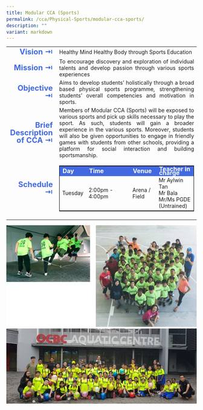 ```yaml
---
title: Modular CCA (Sports)
permalink: /cca/Physical-Sports/modular-cca-sports/
description: ""
variant: markdown
---
```

<table>
	<tbody><tr><td width="70" style="line-height:1; font-weight:bold; font-size: 20px; color:royalblue; border:0px solid black; text-align:right">Vision ⇥</td>
		<td>Healthy Mind Healthy Body through Sports Education</td>
	</tr>
	<tr><td style="line-height:1; font-weight:bold; font-size: 20px; color:royalblue; border:0px solid black; text-align:right">Mission ⇥</td>
		<td style="text-align:justify">To encourage discovery and exploration of individual talents and develop passion through various sports experiences</td>
	</tr>
	<tr><td style="line-height:1; font-weight:bold; font-size: 20px; color:royalblue; border:0px solid black; text-align:right">Objective ⇥</td>
		<td style="text-align:justify">Aims to develop students’ holistically through a broad based physical sports programme, strengthening students’ overall competencies and motivation in sports.</td>
	</tr>
		<tr><td style="line-height:1; font-weight:bold; font-size: 20px; color:royalblue; border:0px solid black; text-align:right">Brief Description of CCA ⇥</td>
		<td style="text-align:justify">Members of Modular CCA (Sports) will be exposed to various sports and pick up skills necessary to play the sport. As such, students will gain a broader experience in the various sports. Moreover, students will also be given opportunities to engage in friendly games with students from other schools, providing a platform for social interaction and building sportsmanship.</td>
	</tr>
	<tr><td style="line-height:1; font-weight:bold; font-size: 20px; color:royalblue; border:0px solid black; text-align:right">Schedule ⇥</td>
		<td>
			<table style="border:1px solid black">
		<tbody>
			<tr style="line-height:10px; font-weight: bold; background-color:royalblue; font-size:16px;color:white"><td>Day</td><td width="100">Time</td><td>Venue</td><td>Teacher in charge</td></tr>
			<tr><td>Tuesday</td><td>2:00pm - 4:00pm</td><td>Arena / Field</td><td>Mr Aylwin Tan<br>Mr Bala<br>Mr/Ms PGDE (Untrained)</td></tr>
		</tbody>
	</table>
		</td>
	</tr>
	<tr><td></td></tr>
</tbody></table>

![](/images/CCA/MultiSportsCCA.jpeg)
